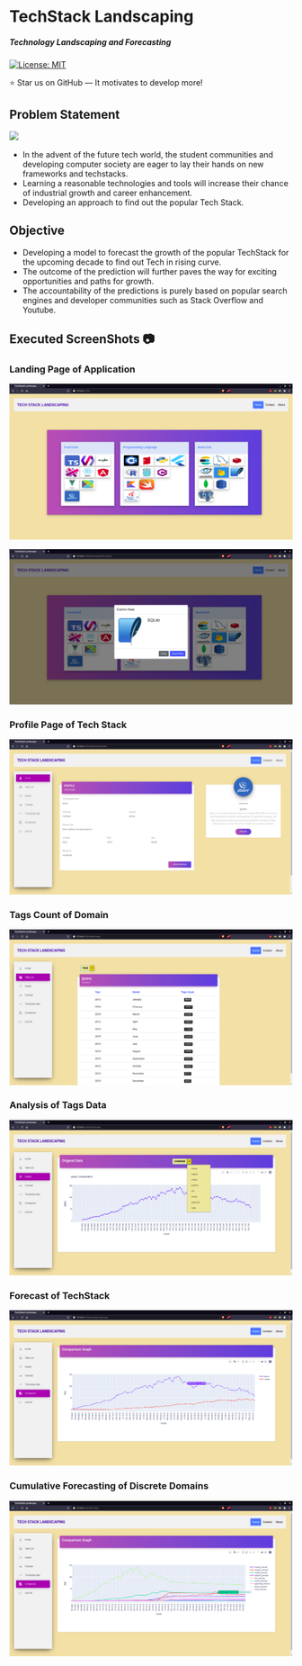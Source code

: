 
# TechStack Landscaping
##### Technology Landscaping and Forecasting
[![License: MIT](https://img.shields.io/badge/License-MIT-yellow.svg)](https://opensource.org/licenses/MIT)

:star: Star us on GitHub — It motivates to develop more!

## Problem Statement
![](https://img.shields.io/badge/-Channelize_your_productivity_in_right_track-blue?style=for-the-badge)

* In the advent of the future tech world, the student communities and developing computer society are eager to lay their hands on new frameworks and techstacks.
* Learning a reasonable technologies and tools will increase their chance of industrial growth and career enhancement. 
* Developing an approach to find out the popular Tech Stack.

## Objective
* Developing a model to forecast the growth of the popular TechStack for the upcoming decade to find out Tech in rising curve.
* The outcome of the prediction will further paves the way for exciting opportunities and paths for growth.
* The accountability of the predictions is purely based on popular search engines and developer communities such as Stack Overflow and Youtube.

## Executed ScreenShots :camera:

### Landing Page of Application
![Landing Page](https://github.com/Sakthi299/TechStack/blob/main/snapshots/homepage.png?raw=true)


![Landing Page](https://github.com/Sakthi299/TechStack/blob/main/snapshots/sqlite.png?raw=true)
### Profile Page of Tech Stack
![Landing Page](https://github.com/Sakthi299/TechStack/blob/main/snapshots/jquery1.png?raw=true)
### Tags Count of Domain
![Landing Page](https://github.com/Sakthi299/TechStack/blob/main/snapshots/jquery2.png?raw=true)
### Analysis of Tags Data
![Landing Page](https://github.com/Sakthi299/TechStack/blob/main/snapshots/jquery3.png?raw=true)
### Forecast of TechStack
![Landing Page](https://github.com/Sakthi299/TechStack/blob/main/snapshots/jquery5.png?raw=true)
### Cumulative Forecasting of Discrete Domains
![Landing Page](https://github.com/Sakthi299/TechStack/blob/main/snapshots/jquery6.png?raw=true)
